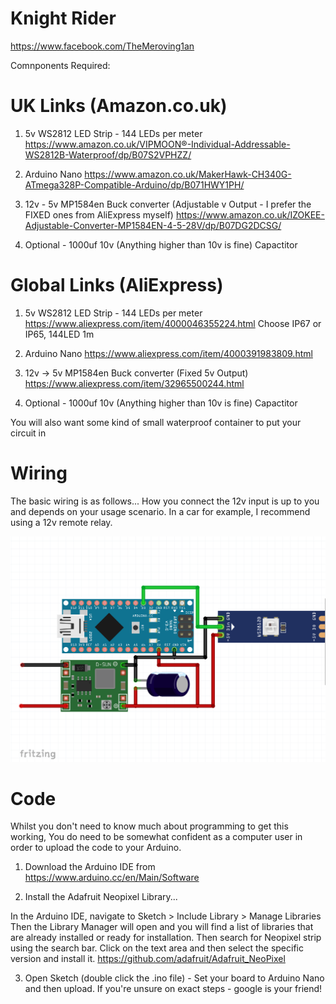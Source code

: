 # Knight Rider

https://www.facebook.com/TheMeroving1an

Comnponents Required:

# UK Links (Amazon.co.uk)

1) 5v WS2812 LED Strip - 144 LEDs per meter
https://www.amazon.co.uk/VIPMOON®-Individual-Addressable-WS2812B-Waterproof/dp/B07S2VPHZZ/

2) Arduino Nano
https://www.amazon.co.uk/MakerHawk-CH340G-ATmega328P-Compatible-Arduino/dp/B071HWY1PH/

3) 12v - 5v MP1584en Buck converter (Adjustable v Output - I prefer the FIXED ones from AliExpress myself)
https://www.amazon.co.uk/IZOKEE-Adjustable-Converter-MP1584EN-4-5-28V/dp/B07DG2DCSG/

4) Optional - 1000uf 10v (Anything higher than 10v is fine) Capactitor

# Global Links (AliExpress)

1) 5v WS2812 LED Strip - 144 LEDs per meter
https://www.aliexpress.com/item/4000046355224.html 
Choose IP67 or IP65, 144LED 1m

2) Arduino Nano
https://www.aliexpress.com/item/4000391983809.html

3) 12v -> 5v MP1584en Buck converter (Fixed 5v Output)
https://www.aliexpress.com/item/32965500244.html

4) Optional - 1000uf 10v (Anything higher than 10v is fine) Capactitor

You will also want some kind of small waterproof container to put your circuit in

# Wiring
The basic wiring is as follows... How you connect the 12v input is up to you and depends on your usage scenario.
In a car for example, I recommend using a 12v remote relay.

![Wiring](https://raw.githubusercontent.com/IAmOrion/KnightRider/master/wiring.png)

# Code
Whilst you don't need to know much about programming to get this working, You do need to be somewhat confident as a computer user in order to upload the code to your Arduino.  

1) Download the Arduino IDE from https://www.arduino.cc/en/Main/Software 

2) Install the Adafruit Neopixel Library...

In the Arduino IDE, navigate to Sketch > Include Library > Manage Libraries
Then the Library Manager will open and you will find a list of libraries that are already installed or ready for installation.
Then search for Neopixel strip using the search bar.
Click on the text area and then select the specific version and install it.
https://github.com/adafruit/Adafruit_NeoPixel

3) Open Sketch (double click the .ino file) - Set your board to Arduino Nano and then upload.
If you're unsure on exact steps - google is your friend!
